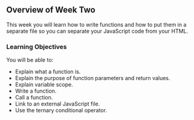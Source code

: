 ## Overview of Week Two

This week you will learn how to write functions and how to put them in a separate file so you can separate your JavaScript code from your HTML.

### Learning Objectives

You will be able to:

- Explain what a function is.
- Explain the purpose of function parameters and return values.
- Explain variable scope.
- Write a function.
- Call a function.
- Link to an external JavaScript file.
- Use the ternary conditional operator.
